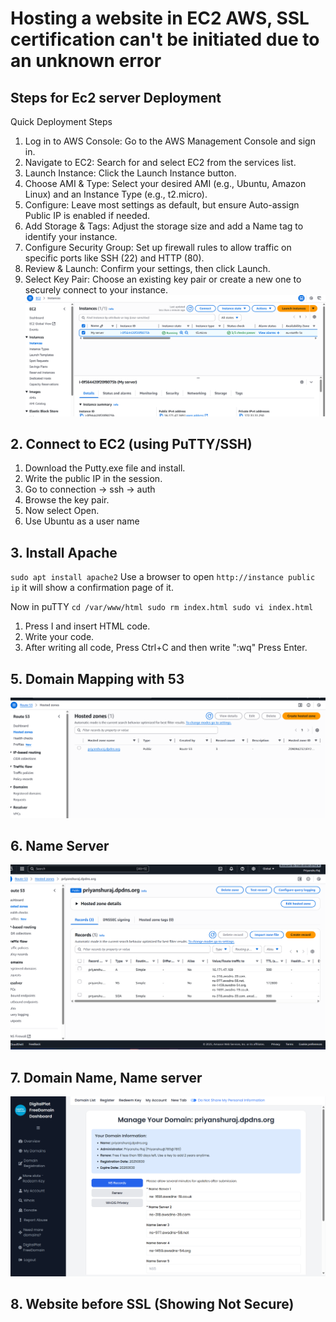 # Hosting a website in EC2 AWS, SSL certification can't be initiated due to an unknown error
## Steps for Ec2 server Deployment

Quick Deployment Steps
1. Log in to AWS Console: Go to the AWS Management Console and sign in.
2. Navigate to EC2: Search for and select EC2 from the services list.
3. Launch Instance: Click the Launch Instance button.
4. Choose AMI & Type: Select your desired AMI (e.g., Ubuntu, Amazon Linux) and an Instance Type (e.g., t2.micro).
5. Configure: Leave most settings as default, but ensure Auto-assign Public IP is enabled if needed.
6. Add Storage & Tags: Adjust the storage size and add a Name tag to identify your instance.
7. Configure Security Group: Set up firewall rules to allow traffic on specific ports like SSH (22) and HTTP (80).
8. Review & Launch: Confirm your settings, then click Launch.
9. Select Key Pair: Choose an existing key pair or create a new one to securely connect to your instance.
![](https://github.com/priyanshurajmay-cmyk/EC2-website-hosting-and-mapping-through-ssl-certification/blob/main/images%20ec2/Screenshot%202025-08-30%20164504.png)

## 2. Connect to EC2 (using PuTTY/SSH)
1. Download the Putty.exe file and install.
2. Write the public IP in the session.
3. Go to connection -> ssh -> auth
4. Browse the key pair.
5. Now select Open.
6. Use Ubuntu as a user name

## 3. Install Apache
`sudo apt install apache2`
Use a browser to open `http://instance public ip`
it will show a confirmation page of it.

Now in puTTY `cd /var/www/html
sudo rm index.html
sudo vi index.html`
1. Press I and insert HTML code.
2. Write your code.
3. After writing all code, Press Ctrl+C and then write ":wq" Press Enter.

## 5. Domain Mapping with 53
![](https://github.com/priyanshurajmay-cmyk/EC2-website-hosting-and-mapping-through-ssl-certification/blob/main/images%20ec2/Screenshot%202025-08-30%20164756.png)
## 6. Name Server
![](https://github.com/priyanshurajmay-cmyk/EC2-website-hosting-and-mapping-through-ssl-certification/blob/main/images%20ec2/Screenshot%202025-08-30%20164833.png)
## 7. Domain Name, Name server
![](https://github.com/priyanshurajmay-cmyk/EC2-website-hosting-and-mapping-through-ssl-certification/blob/main/images%20ec2/Screenshot%202025-08-30%20164904.png)
## 8. Website before SSL (Showing Not Secure)
![]()
